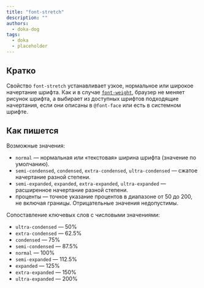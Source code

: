 ```yaml
---
title: "font-stretch"
description: ""
authors:
  - doka-dog
tags:
  - doka
  - placeholder
---
```


## Кратко

Свойство `font-stretch` устанавливает узкое, нормальное или широкое начертание шрифта. Как и в случае [`font-weight`](/css/font-weight), браузер не меняет рисунок шрифта, а выбирает из доступных шрифтов подходящие начертания, если они описаны в `@font-face` или есть в системном шрифте.

## Как пишется

Возможные значения:

- `normal` — нормальная или «текстовая» ширина шрифта (значение по умолчанию).
- `semi-condensed`, `condensed`, `extra-condensed`, `ultra-condensed` — сжатое начертание разной степени.
- `semi-expanded`, `expanded`, `extra-expanded`, `ultra-expanded` — расширенное начертание разной степени.
- проценты — точное указание процентов в диапазоне от 50 до 200, не включая границы. Отрицательные значения недопустимы.

Сопоставление ключевых слов с числовыми значениями:

- `ultra-condensed` — 50%
- `extra-condensed` — 62.5%
- `condensed` — 75%
- `semi-condensed` — 87.5%
- `normal` — 100%
- `semi-expanded` — 112.5%
- `expanded` — 125%
- `extra-expanded` — 150%
- `ultra-expanded` — 200%
